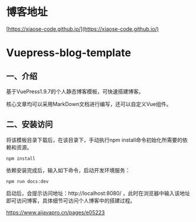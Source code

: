 # 博客地址

[https://xiaose-code.github.io/](https://xiaose-code.github.io/)

# Vuepress-blog-template

## 一、介绍

基于VuePress1.9.7的个人静态博客模板，可快速搭建博客。

核心文章均可以采用MarkDown文档进行编写，还可以自定义Vue组件。

## 二、安装访问

将该模板目录下载后，在该目录下，手动执行npm install命令初始化所需要的依赖和资源。

```
npm install
```

依赖安装完成后，输入如下命令，启动开发环境服务：

```
npm run docs:dev
```

启动后，会提示访问地址：http://localhost:8080/ ，此时在浏览器中输入该地址即可访问博客，具体细节可访问个人博客中的搭建过程。

https://www.aijavapro.cn/pages/e05223
